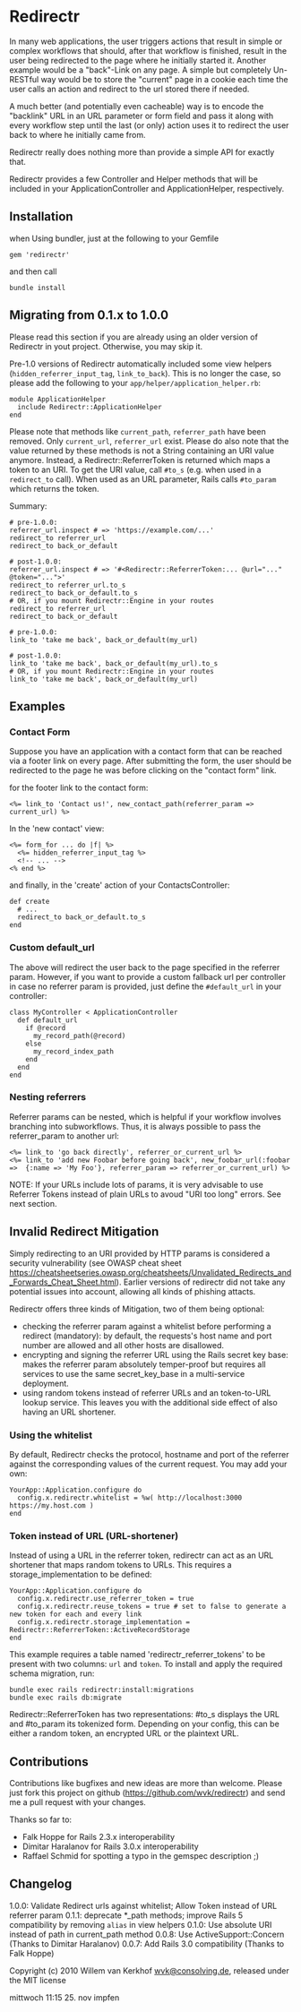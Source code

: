 # Redirectr

In many web applications, the user triggers actions that result in simple or complex workflows that should, after that workflow is finished, result in the user being redirected to the page where he initially started it. Another example would be a "back"-Link on any page.
A simple but completely Un-RESTful way would be to store the "current" page in a cookie each time the user calls an action and redirect to the url stored there if needed.

A much better (and potentially even cacheable) way is to encode the "backlink" URL in an URL parameter or form field and pass it along with every workflow step until the last (or only) action uses it to redirect the user back to where he initially came from.

Redirectr really does nothing more than provide a simple API for exactly that.

Redirectr provides a few Controller and Helper methods that will be included in your ApplicationController and ApplicationHelper, respectively.

## Installation

when Using bundler, just at the following to your Gemfile

    gem 'redirectr'

and then call

    bundle install

## Migrating from 0.1.x to 1.0.0

Please read this section if you are already using an older version of Redirectr in yout project. Otherwise, you may skip it.

Pre-1.0 versions of Redirectr automatically included some view helpers (`hidden_referrer_input_tag`, `link_to_back`). This is no longer the case, so please add the following to your `app/helper/application_helper.rb`:

    module ApplicationHelper
      include Redirectr::ApplicationHelper
    end

Please note that methods like `current_path`, `referrer_path` have been removed. Only `current_url`, `referrer_url` exist. Please do also note that the value returned by these methods is not a String containing an URI value anymore. Instead, a Redirectr::ReferrerToken is returned which maps a token to an URI. To get the URI value, call `#to_s` (e.g. when used in a `redirect_to` call). When used as an URL parameter, Rails calls `#to_param` which returns the token.

Summary:

    # pre-1.0.0:
    referrer_url.inspect # => 'https://example.com/...'
    redirect_to referrer_url
    redirect_to back_or_default

    # post-1.0.0:
    referrer_url.inspect # => '#<Redirectr::ReferrerToken:... @url="..." @token="...">'
    redirect_to referrer_url.to_s
    redirect_to back_or_default.to_s
    # OR, if you mount Redirectr::Engine in your routes
    redirect_to referrer_url
    redirect_to back_or_default

    # pre-1.0.0:
    link_to 'take me back', back_or_default(my_url)

    # post-1.0.0:
    link_to 'take me back', back_or_default(my_url).to_s
    # OR, if you mount Redirectr::Engine in your routes
    link_to 'take me back', back_or_default(my_url)

## Examples

### Contact Form

Suppose you have an application with a contact form that can be reached via a footer link on every page. After submitting the form, the user should be redirected to the page he was before clicking on the "contact form" link.

for the footer link to the contact form:

    <%= link_to 'Contact us!', new_contact_path(referrer_param => current_url) %>

In the 'new contact' view:

    <%= form_for ... do |f| %>
      <%= hidden_referrer_input_tag %>
      <!-- ... -->
    <% end %>

and finally, in the 'create' action of your ContactsController:

    def create
      # ...
      redirect_to back_or_default.to_s
    end

### Custom default_url

The above will redirect the user back to the page specified in the referrer param. However, if you want to provide a custom fallback url per controller in case no referrer param is provided, just define the `#default_url` in your controller:

    class MyController < ApplicationController
      def default_url
        if @record
          my_record_path(@record)
        else
          my_record_index_path
        end
      end
    end

### Nesting referrers

Referrer params can be nested, which is helpful if your workflow involves branching into subworkflows. Thus, it is always possible to pass the referrer_param to another url:

    <%= link_to 'go back directly', referrer_or_current_url %>
    <%= link_to 'add new Foobar before going back', new_foobar_url(:foobar =>  {:name => 'My Foo'}, referrer_param => referrer_or_current_url) %>

NOTE: If your URLs include lots of params, it is very advisable to use Referrer Tokens instead of plain URLs to avoud "URI too long" errors. See next section.

## Invalid Redirect Mitigation

Simply redirecting to an URI provided by HTTP params is considered a security vulnerability (see OWASP cheat sheet https://cheatsheetseries.owasp.org/cheatsheets/Unvalidated_Redirects_and_Forwards_Cheat_Sheet.html). Earlier versions of redirectr did not take any potential issues into account, allowing all kinds of phishing attacts.

Redirectr offers three kinds of Mitigation, two of them being optional:

* checking the referrer param against a whitelist before performing a redirect (mandatory): by default, the requests's host name and port number are allowed and all other hosts are disallowed.
* encrypting and signing the referrer URL using the Rails secret key base: makes the referrer param absolutely temper-proof but requires all services to use the same secret_key_base in a multi-service deployment.
* using random tokens instead of referrer URLs and an token-to-URL lookup service. This leaves you with the additional side effect of also having an URL shortener.

### Using the whitelist

By default, Redirectr checks the protocol, hostname and port of the referrer against the corresponding values of the current request. You may add your own:

    YourApp::Application.configure do
      config.x.redirectr.whitelist = %w( http://localhost:3000 https://my.host.com )
    end

### Token instead of URL (URL-shortener)

Instead of using a URL in the referrer token, redirectr can act as an URL shortener that maps random tokens to URLs. This requires a storage_implementation to be defined:

    YourApp::Application.configure do
      config.x.redirectr.use_referrer_token = true
      config.x.redirectr.reuse_tokens = true # set to false to generate a new token for each and every link
      config.x.redirectr.storage_implementation = Redirectr::ReferrerToken::ActiveRecordStorage
    end

This example requires a table named 'redirectr_referrer_tokens' to be present with two columns: `url` and `token`. To install and apply the required schema migration, run:

    bundle exec rails redirectr:install:migrations
    bundle exec rails db:migrate

Redirectr::ReferrerToken has two representations: #to_s displays the URL and #to_param its tokenized form. Depending on your config, this can be either a random token, an encrypted URL or the plaintext URL.

## Contributions

Contributions like bugfixes and new ideas are more than welcome. Please just fork this project on github (https://github.com/wvk/redirectr) and send me a pull request with your changes.

Thanks so far to:

* Falk Hoppe for Rails 2.3.x interoperability
* Dimitar Haralanov for Rails 3.0.x interoperability
* Raffael Schmid for spotting a typo in the gemspec description ;)

## Changelog

1.0.0: Validate Redirect urls against whitelist; Allow Token instead of URL referrer param
0.1.1: deprecate *_path methods; improve Rails 5 compatibility by removing `alias` in view helpers
0.1.0: Use absolute URI instead of path in current_path method
0.0.8: Use ActiveSupport::Concern (Thanks to Dimitar Haralanov)
0.0.7: Add Rails 3.0 compatibility (Thanks to Falk Hoppe)

Copyright (c) 2010 Willem van Kerkhof <wvk@consolving.de>, released under the MIT license



mittwoch 11:15 25. nov impfen

